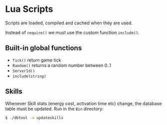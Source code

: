 # Lua Scripts

Scripts are loaded, compiled and cached when they are used.

Instead of `require()` we must use the custom function `include()`.

## Built-in global functions

* `Tick()` return game tick
* `Random()` returns a random number between 0..1
* `ServerId()`
* `include(string)`

## Skills

Whenever Skill stats (energy cost, activation time etc) change, the database table
must be updated. Run in the `Bin` directory:
~~~sh
$ ./dbtool -a updateskills
~~~
